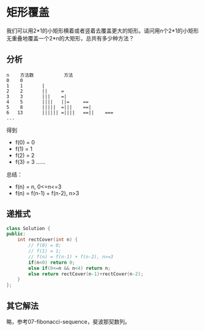 # 矩形覆盖

我们可以用2\*1的小矩形横着或者竖着去覆盖更大的矩形。请问用n个2\*1的小矩形无重叠地覆盖一个2\*n的大矩形，总共有多少种方法？

## 分析

```
n    方法数           方法
0	 0				
1	 1	     |  
2	 2	     ||	    =		
3	 3	     |||    =|		
4	 5	     ||||   ||=	    ==	
5	 8	     |||||	=|||    ==|	
6	13	     ||||||	=||||   ==||    ===
...
```

得到

- f(0) = 0  
- f(1) = 1  
- f(2) = 2  
- f(3) = 3
......

总结：  
- f(n) = n, 0<=n<=3  
- f(n) = f(n-1) + f(n-2), n>3

## 递推式

```cpp
class Solution {
public:
    int rectCover(int n) {
        // f(0) = 0;
        // f(1) = 1;
        // f(n) = f(n-1) + f(n-2), n>=3
        if(n<0) return 0;
        else if(0<=n && n<4) return n;
        else return rectCover(n-1)+rectCover(n-2);
    }
};
```

## 其它解法

略，参考07-fibonacci-sequence，斐波那契数列。
